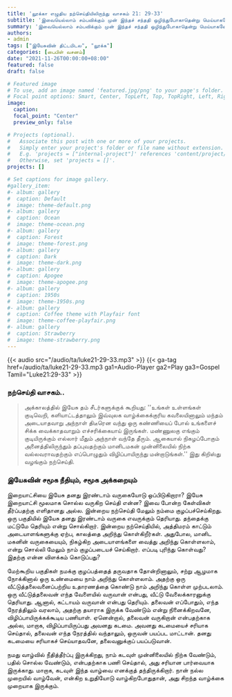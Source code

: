 ```yaml
---
title: 'லூக்கா எழுதிய நற்செய்தியிலிருந்து வாசகம் 21: 29-33'
subtitle: 'இவையெல்லாம் சம்பவிக்கும் முன் இந்தச் சந்ததி ஒழிந்துபோகாதென்று மெய்யாகவே உங்களுக்குச் சொல்லுகிறேன். வானமும் பூமியும் ஒழிந்துபோம், என் வார்த்தைகளோ ஒழிந்து போவதில்லை. - லூக்கா 21:32-33'
summary: 'இவையெல்லாம் சம்பவிக்கும் முன் இந்தச் சந்ததி ஒழிந்துபோகாதென்று மெய்யாகவே உங்களுக்குச் சொல்லுகிறேன். வானமும் பூமியும் ஒழிந்துபோம், என் வார்த்தைகளோ ஒழிந்து போவதில்லை. - லூக்கா 21:32-33'
authors:
- admin
tags: ["இயேசுவின் திட்டமிடல", "லூக்க"]
categories: [பைபிள் வசனம்]
date: "2021-11-26T00:00:00+08:00"
featured: false
draft: false

# Featured image
# To use, add an image named 'featured.jpg/png' to your page's folder.
# Focal point options: Smart, Center, TopLeft, Top, TopRight, Left, Right, BottomLeft, Bottom, BottomRight
image:
  caption:
  focal_point: "Center"
  preview_only: false

# Projects (optional).
#   Associate this post with one or more of your projects.
#   Simply enter your project's folder or file name without extension.
#   E.g. 'projects = ["internal-project"]' references 'content/project/deep-learning/index.md'.
#   Otherwise, set 'projects = []'.
projects: []

# Set captions for image gallery.
#gallery_item:
#- album: gallery
#  caption: Default
#  image: theme-default.png
#- album: gallery
#  caption: Ocean
#  image: theme-ocean.png
#- album: gallery
#  caption: Forest
#  image: theme-forest.png
#- album: gallery
#  caption: Dark
#  image: theme-dark.png
#- album: gallery
#  caption: Apogee
#  image: theme-apogee.png
#- album: gallery
#  caption: 1950s
#  image: theme-1950s.png
#- album: gallery
#  caption: Coffee theme with Playfair font
#  image: theme-coffee-playfair.png
#- album: gallery
#  caption: Strawberry
#  image: theme-strawberry.png
---
```


{{< audio src="/audio/ta/luke21-29-33.mp3" >}}
{{< ga-tag href=/audio/ta/luke21-29-33.mp3 ga1=Audio-Player ga2=Play ga3=Gospel Tamil="Luke21:29-33" >}}

###  நற்செய்தி வாசகம்..
> அக்காலத்தில் இயேசு தம் சீடர்களுக்குக் கூறியது: ''உங்கள் உள்ளங்கள் குடிவெறி, களியாட்டத்தாலும் இவ்வுலக வாழ்க்கைக்குரிய கவலையினாலும் மந்தம் அடையாதவாறு அந்நாள் திடீரென வந்து ஒரு கண்ணியைப் போல் உங்களைச் சிக்க வைக்காதவாறும் எச்சரிக்கையாய் இருங்கள். மண்ணுலகு எங்கும் குடியிருக்கும் எல்லார் மீதும் அந்நாள் வந்தே தீரும். ஆகையால் நிகழப்போகும் அனைத்திலிருந்தும் தப்புவதற்கும் மானிடமகன் முன்னிலையில் நிற்க வல்லவராவதற்கும் எப்பொழுதும் விழிப்பாயிருந்து மன்றாடுங்கள்.'' இது கிறிஸ்து வழங்கும் நற்செய்தி.

### இயேசுவின் சமூக நீதியும், சமூக அக்கறையும்
இறையாட்சியை இயேசு தனது இரண்டாம் வருகையோடு ஒப்பிடுகிறாரா? இயேசு இறையாட்சி மூலமாக சொல்ல வருகிற செய்தி என்ன? இவை போன்ற கேள்விகள் தீர்ப்பதற்கு எளிதானது அல்ல. இன்றைய நற்செய்தி மேலும் நம்மை குழப்பச்செய்கிறது. ஒரு பகுதியில் இயேசு தனது இரண்டாம் வருகை எவருக்கும் தெரியாது. தந்தைக்கு மட்டுமே தெரியும் என்று சொல்கிறார். இன்றைய நற்செய்தியில், அத்திமரம் காட்டும் அடையாளங்களுக்கு ஏற்ப, காலத்தை அறிந்து கொள்கிறீர்கள். அதுபோல, மானிட மகனின் வருகையையும், நிகழ்கிற அடையாளங்களை வைத்து அறிந்து கொள்ளலாம், என்று சொல்லி மேலும் நாம் குழப்படையச் செய்கிறார். எப்படி புரிந்து கொள்வது? இதற்கு என்ன விளக்கம் கொடுப்பது?

மேற்கூறிய பகுதிகள் நமக்கு குழப்பத்தைத் தருவதாக தோன்றினாலும், சற்று ஆழமாக நோக்கினால் ஒரு உண்மையை நாம் அறிந்து கொள்ளலாம். அதற்கு ஒரு வீட்டுத்தலைவனைப்பற்றிய உதாரணத்தை கொண்டு நாம் அறிந்து கொள்ள முற்படலாம். ஒரு வீட்டுத்தலைவன் எந்த வேளையில் வருவான் என்பது, வீட்டு வேலைக்காரனுக்கு தெரியாது. ஆனால், கட்டாயம் வருவான் என்பது தெரியும். தலைவன் எப்போதும், எந்த நேரத்திலும் வரலாம், அதற்கு தயாராக இருக்க வேண்டும் என்று நினைக்கிறவனே, விழிப்பாயிருக்கக்கூடிய பணியாள். ஏனென்றால், தலைவன் வருகிறான் என்பதற்காக அல்ல, மாறாக, விழிப்பாயிருப்பது அவனது கடமை. அவனது கடமையைச் சரியாக செய்தால், தலைவன் எந்த நேரத்தில் வந்தாலும், ஒருவன் பயப்பட மாட்டான். தனது கடமையை சரியாகச் செய்யாதவனே, தலைவனுக்குப் பயப்படுவான்.

நமது வாழ்வில் நீதித்தீர்ப்பு இருக்கிறது, நாம் கடவுள் முன்னிலையில் நிற்க வேண்டும், பதில் சொல்ல வேண்டும், என்பதற்காக பணி செய்தால், அது சரியான பார்வையாக இருக்காது. மாறாக, கடவுள் இந்த வாழ்வை எனக்குத் தந்திருக்கிறார். நான் நல்ல முறையில் வாழ்வேன், என்கிற உறுதியோடு வாழ்கிறபோதுதான், அது சிறந்த வாழ்க்கை முறையாக இருக்கும்.
